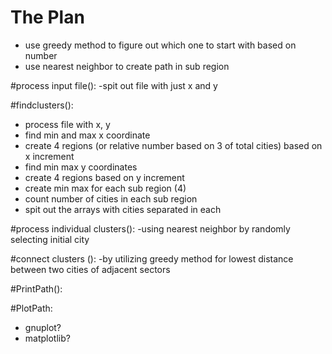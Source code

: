 # The Plan


- use greedy method to figure out which one to start with based on number
- use nearest neighbor to create path in sub region

#process input file():
-spit out file with just x and y

#findclusters():
- process file with x, y
- find min and max x coordinate
- create 4 regions (or relative number based on 3 of total cities) based on x increment
- find min max y coordinates
- create 4 regions based on y increment
- create min max for each sub region (4)
- count number of cities in each sub region
- spit out the arrays with cities separated in each


#process individual clusters():
-using nearest neighbor by randomly selecting initial city

#connect clusters ():
-by utilizing greedy method for lowest distance between two cities of adjacent sectors

#PrintPath():

#PlotPath:
- gnuplot?
- matplotlib?
